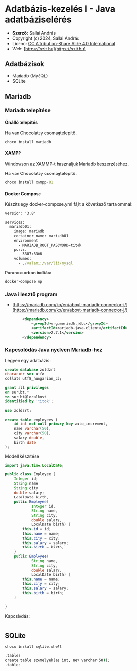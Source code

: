 # Adatbázis-kezelés I - Java adatbáziselérés

* **Szerző:** Sallai András
* Copyright (c) 2024, Sallai András
* Licenc: [CC Attribution-Share Alike 4.0 International](https://creativecommons.org/licenses/by-sa/4.0/)
* Web: [https://szit.hu](https://szit.hu)

## Adatbázisok

* Mariadb (MySQL)
* SQLite

## Mariadb

### Mariadb telepítése

#### Önálló telepítés

Ha van Chocolatey csomagtelepítő.

```cmd
choco install mariadb
```

#### XAMPP

Windowson az XAMMP-t használjuk Mariadb beszerzéséhez.

Ha van Chocolatey csomagtelepítő.

```cmd
choco install xampp-81
```

#### Docker Compose

Készíts egy docker-compose.yml fájlt a következő tartalommal:

```cmd
version: '3.8'

services:
  mariadb01:
    image: mariadb
    container_name: mariadb01
    environment:
      - MARIADB_ROOT_PASSWORD=titok
    ports:
      - 3307:3306
    volumes:
      - ./valami:/var/lib/mysql
```

Parancssorban indítás:

```cmd
docker-compose up
```

### Java illesztő program

* [https://mariadb.com/kb/en/about-mariadb-connector-j/](https://mariadb.com/kb/en/about-mariadb-connector-j/)

```xml
        <dependency>
            <groupId>org.mariadb.jdbc</groupId>
            <artifactId>mariadb-java-client</artifactId>
            <version>2.7.1</version>
        </dependency>
```

### Kapcsolódás Java nyelven Mariadb-hez

Legyen egy adatbázis:

```sql
create database zoldzrt
character set utf8
collate utf8_hungarian_ci;
 
grant all privileges 
on surubt.*
to surubt@localhost
identified by 'titok';
 
use zoldzrt;
 
create table employees (
    id int not null primary key auto_increment,
    name varchar(50),
    city varchar(50),
    salary double,
    birth date
);
```

Modell készítése

```java
import java.time.LocalDate;
 
public class Employee {
    Integer id;
    String name;
    String city;    
    double salary;
    LocalDate birth;
    public Employee(
            Integer id, 
            String name, 
            String city, 
            double salary, 
            LocalDate birth) {
        this.id = id;
        this.name = name;
        this.city = city;
        this.salary = salary;
        this.birth = birth;
    }
    public Employee(
            String name, 
            String city, 
            double salary, 
            LocalDate birth) {
        this.name = name;
        this.city = city;
        this.salary = salary;
        this.birth = birth;
    }
 
}
```

Kapcslódás:

```java

```

## SQLite

```cmd
choco install sqlite.shell
```

```cmd
.tables
create table szemelyek(az int, nev varchar(50));
.tables
```
